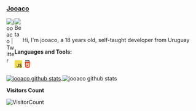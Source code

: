 ### [Jooaco](https://jooaco.github.io)

<a href="https://twitter.com/jo04co">
  <img align="left" alt="jooaco | Twitter" width="21px" src="https://raw.githubusercontent.com/anuraghazra/anuraghazra/master/assets/twitter.svg" />
</a>
<a href="https://discord.gg/F5G7B8xDHT">
  <img align="left" alt="Beta" width="21px" src="https://raw.githubusercontent.com/anuraghazra/anuraghazra/master/assets/discord-round.svg" />
</a>

<br />
<br />

Hi, I'm jooaco, a 18 years old, self-taught developer from Uruguay


**Languages and Tools:**  

<code><img height="20" src="https://raw.githubusercontent.com/github/explore/80688e429a7d4ef2fca1e82350fe8e3517d3494d/topics/javascript/javascript.png"></code>
<code><img height="20" src="https://raw.githubusercontent.com/github/explore/80688e429a7d4ef2fca1e82350fe8e3517d3494d/topics/html/html.png"></code>
 

<a href="https://github.com/jooaco/github-readme-stats">
  <img align="center" src="https://github-readme-stats.vercel.app/api?username=jooaco&show_icons=true&include_all_commits=true&theme=material-palenight" alt="jooaco github stats" />
</a>
  <img align="center" src="https://github-readme-stats.vercel.app/api/top-langs/?username=jooaco&layout=compact&theme=dark&count_private=true" alt="jooaco github stats" />
</a>

**Visitors Count**

![VisitorCount](https://profile-counter.glitch.me/{jooaco}/count.svg)

